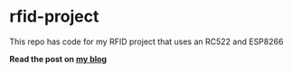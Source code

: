 # rfid-project
This repo has code for my RFID project that uses an RC522 and ESP8266

**Read the post on [my blog](nail-e.github.io/rfid-hacking-with-an-mfrc522-and-an-esp-8266/)**
